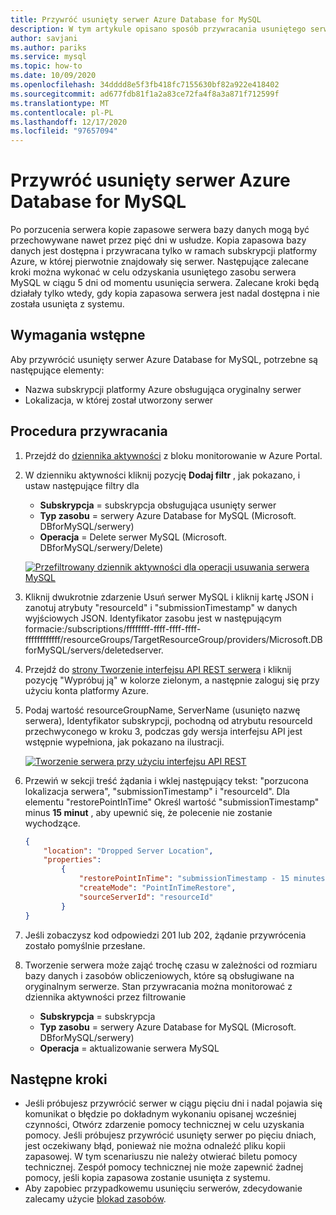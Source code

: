 ```yaml
---
title: Przywróć usunięty serwer Azure Database for MySQL
description: W tym artykule opisano sposób przywracania usuniętego serwera w Azure Database for MySQL przy użyciu Azure Portal.
author: savjani
ms.author: pariks
ms.service: mysql
ms.topic: how-to
ms.date: 10/09/2020
ms.openlocfilehash: 34dddd8e5f3fb418fc7155630bf82a922e418402
ms.sourcegitcommit: ad677fdb81f1a2a83ce72fa4f8a3a871f712599f
ms.translationtype: MT
ms.contentlocale: pl-PL
ms.lasthandoff: 12/17/2020
ms.locfileid: "97657094"
---
```

# <a name="restore-a-dropped-azure-database-for-mysql-server"></a>Przywróć usunięty serwer Azure Database for MySQL

Po porzucenia serwera kopie zapasowe serwera bazy danych mogą być przechowywane nawet przez pięć dni w usłudze. Kopia zapasowa bazy danych jest dostępna i przywracana tylko w ramach subskrypcji platformy Azure, w której pierwotnie znajdowały się serwer. Następujące zalecane kroki można wykonać w celu odzyskania usuniętego zasobu serwera MySQL w ciągu 5 dni od momentu usunięcia serwera. Zalecane kroki będą działały tylko wtedy, gdy kopia zapasowa serwera jest nadal dostępna i nie została usunięta z systemu. 

## <a name="pre-requisites"></a>Wymagania wstępne
Aby przywrócić usunięty serwer Azure Database for MySQL, potrzebne są następujące elementy:
- Nazwa subskrypcji platformy Azure obsługująca oryginalny serwer
- Lokalizacja, w której został utworzony serwer

## <a name="steps-to-restore"></a>Procedura przywracania

1. Przejdź do [dziennika aktywności](https://ms.portal.azure.com/#blade/Microsoft_Azure_ActivityLog/ActivityLogBlade) z bloku monitorowanie w Azure Portal. 

2. W dzienniku aktywności kliknij pozycję **Dodaj filtr** , jak pokazano, i ustaw następujące filtry dla 

    - **Subskrypcja** = subskrypcja obsługująca usunięty serwer
    - **Typ zasobu** = serwery Azure Database for MySQL (Microsoft. DBforMySQL/serwery) 
    - **Operacja** = Delete serwer MySQL (Microsoft. DBforMySQL/serwery/Delete) 
 
     [![Przefiltrowany dziennik aktywności dla operacji usuwania serwera MySQL](./media/howto-restore-dropped-server/activity-log.png)](./media/howto-restore-dropped-server/activity-log.png#lightbox)
   
 3. Kliknij dwukrotnie zdarzenie Usuń serwer MySQL i kliknij kartę JSON i zanotuj atrybuty "resourceId" i "submissionTimestamp" w danych wyjściowych JSON. Identyfikator zasobu jest w następującym formacie:/subscriptions/ffffffff-ffff-ffff-ffff-ffffffffffff/resourceGroups/TargetResourceGroup/providers/Microsoft.DBforMySQL/servers/deletedserver.
 
 4. Przejdź do [strony Tworzenie interfejsu API REST serwera](/rest/api/mysql/servers/create) i kliknij pozycję "Wypróbuj ją" w kolorze zielonym, a następnie zaloguj się przy użyciu konta platformy Azure.
 
 5. Podaj wartość resourceGroupName, ServerName (usunięto nazwę serwera), Identyfikator subskrypcji, pochodną od atrybutu resourceId przechwyconego w kroku 3, podczas gdy wersja interfejsu API jest wstępnie wypełniona, jak pokazano na ilustracji.
 
     [![Tworzenie serwera przy użyciu interfejsu API REST](./media/howto-restore-dropped-server/create-server-from-rest-api.png)](./media/howto-restore-dropped-server/create-server-from-rest-api.png#lightbox)
  
 6. Przewiń w sekcji treść żądania i wklej następujący tekst: "porzucona lokalizacja serwera", "submissionTimestamp" i "resourceId". Dla elementu "restorePointInTime" Określ wartość "submissionTimestamp" minus **15 minut** , aby upewnić się, że polecenie nie zostanie wychodzące.
 
    ```json
    {
        "location": "Dropped Server Location",  
        "properties": 
            {
                "restorePointInTime": "submissionTimestamp - 15 minutes",
                "createMode": "PointInTimeRestore",
                "sourceServerId": "resourceId"
            }
    }
    ```

7. Jeśli zobaczysz kod odpowiedzi 201 lub 202, żądanie przywrócenia zostało pomyślnie przesłane. 

8. Tworzenie serwera może zająć trochę czasu w zależności od rozmiaru bazy danych i zasobów obliczeniowych, które są obsługiwane na oryginalnym serwerze. Stan przywracania można monitorować z dziennika aktywności przez filtrowanie 
   - **Subskrypcja** = subskrypcja
   - **Typ zasobu** = serwery Azure Database for MySQL (Microsoft. DBforMySQL/serwery) 
   - **Operacja** = aktualizowanie serwera MySQL

## <a name="next-steps"></a>Następne kroki
- Jeśli próbujesz przywrócić serwer w ciągu pięciu dni i nadal pojawia się komunikat o błędzie po dokładnym wykonaniu opisanej wcześniej czynności, Otwórz zdarzenie pomocy technicznej w celu uzyskania pomocy. Jeśli próbujesz przywrócić usunięty serwer po pięciu dniach, jest oczekiwany błąd, ponieważ nie można odnaleźć pliku kopii zapasowej. W tym scenariuszu nie należy otwierać biletu pomocy technicznej. Zespół pomocy technicznej nie może zapewnić żadnej pomocy, jeśli kopia zapasowa zostanie usunięta z systemu. 
- Aby zapobiec przypadkowemu usunięciu serwerów, zdecydowanie zalecamy użycie [blokad zasobów](https://techcommunity.microsoft.com/t5/azure-database-for-mysql/preventing-the-disaster-of-accidental-deletion-for-your-mysql/ba-p/825222).